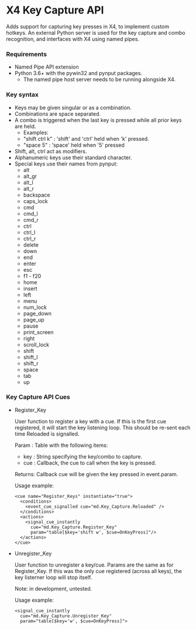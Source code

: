 # X4 Key Capture API

Adds support for capturing key presses in X4, to implement custom hotkeys.
An external Python server is used for the key capture and combo recognition, and interfaces with X4 using named pipes.


### Requirements

* Named Pipe API extension
* Python 3.6+ with the pywin32 and pynput packages.
  - The named pipe host server needs to be running alongside X4.


### Key syntax
 - Keys may be given singular or as a combination.
 - Combinations are space separated.
 - A combo is triggered when the last key is pressed while all prior keys
   are held.
   - Examples:
   - "shift ctrl k" : 'shift' and 'ctrl' held when 'k' pressed.
   - "space 5" : 'space' held when '5' pressed
 - Shift, alt, ctrl act as modifiers.
 - Alphanumeric keys use their standard character.
 - Special keys use their names from pynput:
   - alt
   - alt_gr
   - alt_l
   - alt_r
   - backspace
   - caps_lock
   - cmd
   - cmd_l
   - cmd_r
   - ctrl
   - ctrl_l
   - ctrl_r
   - delete
   - down
   - end
   - enter
   - esc
   - f1 - f20
   - home
   - insert
   - left
   - menu
   - num_lock
   - page_down
   - page_up
   - pause
   - print_screen
   - right
   - scroll_lock
   - shift
   - shift_l
   - shift_r
   - space
   - tab
   - up

  

### Key Capture API Cues

* Register_Key
  
  User function to register a key with a cue. If this is the first cue registered, it will start the key listening loop. This should be re-sent each time Reloaded is signalled.
      
  Param  : Table with the following items:
   - key  : String specifying the key/combo to capture.
   - cue  : Callback, the cue to call when the key is pressed.
        
  Returns: Callback cue will be given the key pressed in event.param.
      
  Usage example:
  
      <cue name="Register_Keys" instantiate="true">
        <conditions>
          <event_cue_signalled cue="md.Key_Capture.Reloaded" />
        </conditions>
        <actions>
          <signal_cue_instantly 
            cue="md.Key_Capture.Register_Key" 
            param="table[$key='shift w', $cue=OnKeyPress]"/>
        </actions>
      </cue>
  
    
* Unregister_Key
  
  User function to unregister a key/cue. Params are the same as for Register_Key. If this was the only cue registered (across all keys), the key listerner loop will stop itself.
      
  Note: in development, untested.
      
  Usage example:
  
      <signal_cue_instantly 
        cue="md.Key_Capture.Unregister_Key" 
        param="table[$key='w', $cue=OnKeyPress]">
  
    